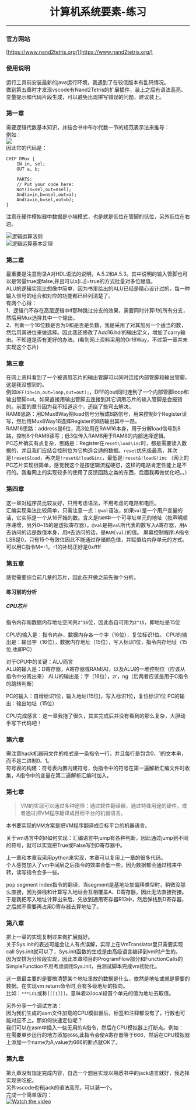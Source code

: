 # <center>计算机系统要素-练习</center>

----------

### 官方网站  
[https://www.nand2tetris.org/](https://www.nand2tetris.org/)  
### 使用说明  
运行工具前安装最新的java运行环境，我遇到了在较低版本有乱码情况。  
做到第五章时才发现vscode有Nand2Tetris的扩展插件，装上之后有语法高亮、变量提示和代码片段生成，可以避免出现拼写错误的问题，建议装上。

### 第一章  
需要逻辑代数基本知识，并结合书中布尔代数一节的规范表示法来推导：  
例如：  
<img src="https://latex.codecogs.com/svg.latex?dmux=(in*\overline{sel},in*sel)" />  
因此它的代码是：  
``` hdl  
CHIP DMux {
    IN in, sel;
    OUT a, b;

    PARTS:
    // Put your code here:
    Not(in=sel,out=nsel);
    And(a=in,b=nsel,out=a);
    And(a=in,b=sel,out=b);
}
```  

注意在硬件模拟器中数据是小端模式，也是就是低位在管脚的低位，另外低位在右边。  

![逻辑运算法则](./img/bool_op.png)  
![逻辑运算基本定理](./img/bool_law.png)  

### 第二章  
最重要是注意附录A对HDL语法的说明，A.5.2和A.5.3。其中说明的输入管脚也可以是常量true或false,并且可以x[i..j]=true的方式批量对多位赋值。  
ALU的逻辑实现比想像中简单，因为书里给出的ALU已经是精心设计过的，每一种输入信号的组合和对应的功能都已经列清楚了。  
有两个心得：  
1、逻辑门不存在高层逻辑中if那种跳过分支的效果，需要同时计算if的所有分支，然后用Mux选择其中一个输出。  
2、判断一个16位数是否为0和是否是负数，我是采用了对其加另一个适当的数，然后用其进位来做选择。因此我还修改了Add16.hdl的输出定义，增加了carry输出。不知道是否有更好的办法。(看到网上资料采用的Or16Way，不过第一章并未实现这个芯片)  

### 第三章  
在网上资料看到了一个被调用芯片的输出管脚可以同时连接内部管脚和输出管脚，这是我没想到的。  
例如`DFF(in=in,out=loop,out=out);`，DFF的out同时连到了一个内部管脚loop和输出管脚out。如果直接用输出管脚去连接到其它调用芯片的输入管脚是会报错的。前面的章节因为我不知道这个，还绕了些弯去解决。  
RAM8思路：用DMux8Way把load信号分解成8路信号，用来控制8个Register读写，然后用Mux8Way16选择Register的8路输出其中一路。  
RAM16思路：address是6位，高3位用在RAM16本身，用于分解load信号到8路，控制8个RAM8读写；低3位传入RAM8用于RAM8的内部选择逻辑。   
PC芯片确实有点复杂，思路是：Register在`reset\load\inc`时，都是需要读入数据的，并且我们应结合控制位为它构造合适的数据。`reset`优先级最高，其次是`!reset&load`，再次是`!reset&!load&inc`，最低是`!reset&!load&!inc` 
（网上的PC芯片实现很简单，感觉我这个是按逻辑流程硬怼，这样的电路肯定性能上是不行的。我看网上的实现较多的使用了反馈回路之类的东西，后面我再做优化吧。。） 

### 第四章  
这一章对程序员比较友好，只用考虑语法，不用考虑的电路和电压。  
汇编实现乘法比较简单，只需注意一点：`@val`语法，如果`val`是一个用户变量的话，它实际是一个从16开始的数。含义是`RAM`中一个可寻址单元的地址（按声明顺序递增，另外0~15的是虚拟寄存器）。`@val`是把`val`所代表的数写入`A`寄存器，用`A`去访问的话是数值本身，用`M`去访问的话，是`RAM[val]`的值。 
屏幕控制程序:A指令LSB是0，只有15个有效位因此不能通过存储颜色值，并赋值给内存单元的方式。可以用C指令M=-1，-1的补码正好是0xffff  

### 第五章  
感觉需要综合前几章的芯片，因此在开做之前先做个分析。  
#### 练习前的分析  
##### CPU芯片  
指令内存和数据内存地址空间共`2^16`位，因此各自可用为`2^15`，即地址是15位

CPU的输入是：指令内存、数据内存各一个字（16位），复位标识1位。
CPU的输出是：输出字（16位），数据内存地址（15位），写入标识1位，指令内存地址（15位,也即PC）

对于CPU中的关键：ALU而言  
ALU的输入是：D寄存器，A寄存器或RAM[A]，以及ALU的一堆控制位（应该从指令中分离出来）
ALU的输出是：字（16位），zr，ng（后两者应该是用于C指令的跳转判断）

PC的输入：自增标识1位，输入地址(15位)，写入标识1位，复位标识1位
PC的输出：输出地址（15位）  

CPU完成感言：这一章我拖了很久，其实完成后并没有看到的那么复杂，大胆动手写下代码吧！  


### 第六章  
需注意hack机器码文件的格式是一条指令一行，并且每行是包含0、1的文本串，而不是二进制0、1。  
符号表的构建：符号表内置内建符号，伪指令中的符号在第一遍解析汇编文件时收集，A指令中的变量在第二遍解析汇编时加入。  


### 第七章  
>VM的实现可以通过多种途径：通过软件翻译器，通过特殊用途的硬件，或者通过把VM程序翻译成目标平台的机器语言。  

本书要实现的VM方案是把VM程序翻译成目标平台的机器语言。  
  
关于vm语言中的if如何实现：汇编语言中jump有各种判断，因此通过jump到不同的符号，就可以实现把True或False写到D寄存器中。  

上一章和本章我采用python来实现，本章可以复用上一章的很多代码。  
个人感觉加入了vm中间层之后指令的效率会低一些，因为数据都会通过栈来中转，读写指令会多一些。  

pop segment index指令的翻译，当segment是基地址加偏移类型时，稍微没那么直接，因为弹栈和计算写入地址会互相覆盖A、D寄存器，因此无法直接衔接。于是我把写入地址计算出来后，先放到通用寄存器R13中，然后弹栈到D寄存器，之后就不需要再占用D寄存器去算地址了。  

### 第八章  
把上一章的实现复制过来做扩展就好。  
关于Sys.init的表述可能会让人有点误解，实际上在VmTranslator里只需要实现call Sys.init就可以了，Sys.init函数的生成是由高级语言编译到vm时产生的。  
因为安排为分阶段实现，因此本章项目的ProgramFlow部分和FunctionCalls的SimpleFunction不用考虑调用Sys.init，由测试脚本完成vm初始化。  

这一章最主要的是要搞清楚某个地址里放的数据是什么，依然是地址或就是需要的数据。在实现vm return命令时,会有多级地址的指向。  
比如：`***LCL`或称`[[[1]]]`，意味着以local段首个单元的值为地址去取值。  

另外分享一个调试方法：  
因为我们生成的asm文件加载的CPU模拟器后，标签和注释都没有了，行数也可能对应不上。那如何快速定位呢？  
我们可以在asm中插入一些无用的A指令，然后在CPU模拟器上打断点。例如：  
在需要单步运行的地方添加`@666`,此指令会使A寄存器等于666，然后在CPU模拟器上添加一个name为A,value为666的断点就OK了。  


### 第九章  
第九章没有规定完成内容，自选一个题目实现以熟悉书中的jack语言就好，我选择实现贪吃蛇。  
另外vscode也有jack的语法高亮，可以装一个。  
完成一个简单版的：  
[![Watch the video](./img/09_snake.png)](./img/09_snake.mp4)